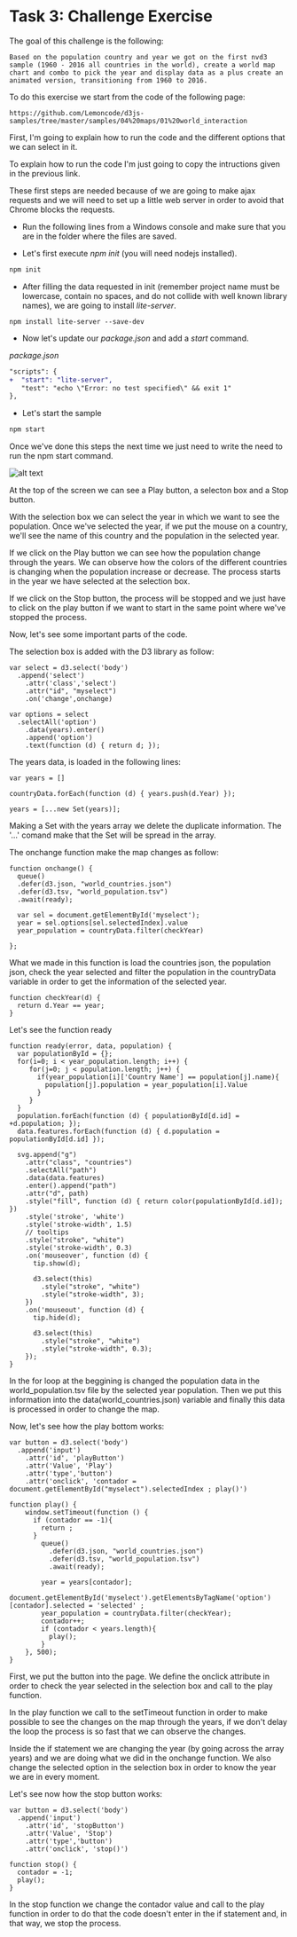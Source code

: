 # Task 3: Challenge Exercise

The goal of this challenge is the following:

    Based on the population country and year we got on the first nvd3 sample (1960 - 2016 all countries in the world), create a world map chart and combo to pick the year and display data as a plus create an animated version, transitioning from 1960 to 2016.

To do this exercise we start from the code of the following page: 

    https://github.com/Lemoncode/d3js-samples/tree/master/samples/04%20maps/01%20world_interaction

First, I'm going to explain how to run the code and the different options that we can select in it. 

To explain how to run the code I'm just going to copy the intructions given in the previous link.

These first steps are needed because of we are going to make ajax requests and we will need to set up a little web server in order to avoid that Chrome blocks the requests. 

- Run the following lines from a Windows console and make sure that you are in the folder where the files are saved.

- Let's first execute _npm init_ (you will need nodejs installed).

```bash
npm init
```

- After filling the data requested in init (remember project name must be lowercase, contain no spaces, and do not collide with well known
library names), we are going to install _lite-server_.

```
npm install lite-server --save-dev
```

- Now let's update our _package.json_ and add a _start_ command.

_package.json_

```diff
"scripts": {
+  "start": "lite-server",
   "test": "echo \"Error: no test specified\" && exit 1"
},
```
- Let's start the sample

```bash
npm start
```
Once we've done this steps the next time we just need to write the need to run the npm start command.

![alt text](images/1.png)

At the top of the screen we can see a Play button, a selecton box and a Stop button. 

With the selection box we can select the year in which we want to see the population. Once we've selected the year, if we put the mouse on a country, we'll see the name of this country and the population in the selected year.

If we click on the Play button we can see how the population change through the years. We can observe how the colors of the different countries is changing when the population increase or decrease. The process starts in the year we have selected at the selection box.

If we click on the Stop button, the process will be stopped and we just have to click on the play button if we want to start in the same point where we've stopped the process.

Now, let's see some important parts of the code.

The selection box is added with the D3 library as follow:

```
var select = d3.select('body')
  .append('select')
    .attr('class','select')
    .attr("id", "myselect") 
    .on('change',onchange)

var options = select
  .selectAll('option')
	.data(years).enter()
	.append('option')
    .text(function (d) { return d; });
```
The years data, is loaded in the following lines:

```
var years = []

countryData.forEach(function (d) { years.push(d.Year) });

years = [...new Set(years)];
```

Making a Set with the years array we delete the duplicate information. The '...' comand make that the Set will be spread in the array. 

The onchange function make the map changes as follow:

```
function onchange() {
  queue()
  .defer(d3.json, "world_countries.json")
  .defer(d3.tsv, "world_population.tsv")
  .await(ready);

  var sel = document.getElementById('myselect');
  year = sel.options[sel.selectedIndex].value
  year_population = countryData.filter(checkYear)

};
```
What we made in this function is load the countries json, the population json, check the year selected and filter the population in the countryData variable in order to get the information of the selected year. 

```
function checkYear(d) {
  return d.Year == year;
}
```

Let's see the function ready

```
function ready(error, data, population) {
  var populationById = {};
  for(i=0; i < year_population.length; i++) {
     for(j=0; j < population.length; j++) {
       if(year_population[i]['Country Name'] == population[j].name){
         population[j].population = year_population[i].Value
       }
     }
  }
  population.forEach(function (d) { populationById[d.id] = +d.population; });
  data.features.forEach(function (d) { d.population = populationById[d.id] });

  svg.append("g")
    .attr("class", "countries")
    .selectAll("path")
    .data(data.features)
    .enter().append("path")
    .attr("d", path)
    .style("fill", function (d) { return color(populationById[d.id]); })
    .style('stroke', 'white')
    .style('stroke-width', 1.5)
    // tooltips
    .style("stroke", "white")
    .style('stroke-width', 0.3)
    .on('mouseover', function (d) {
      tip.show(d);

      d3.select(this)
        .style("stroke", "white")
        .style("stroke-width", 3);
    })
    .on('mouseout', function (d) {
      tip.hide(d);

      d3.select(this)
        .style("stroke", "white")
        .style("stroke-width", 0.3);
    });
}
```

In the for loop at the beggining is changed the population data in the world_population.tsv file by the selected year population. Then we put this information into the data(world_countries.json) variable and finally this data is processed in order to change the map.

Now, let's see how the play bottom works:

```
var button = d3.select('body')
  .append('input')
    .attr('id', 'playButton')
    .attr('Value', 'Play')
    .attr('type','button')
    .attr('onclick', 'contador = document.getElementById("myselect").selectedIndex ; play()')

function play() {
    window.setTimeout(function () {
      if (contador == -1){
        return ;
      }
        queue()
          .defer(d3.json, "world_countries.json")
          .defer(d3.tsv, "world_population.tsv")
          .await(ready);
    
        year = years[contador];
        document.getElementById('myselect').getElementsByTagName('option')[contador].selected = 'selected' ;
        year_population = countryData.filter(checkYear);
        contador++;
        if (contador < years.length){
          play();
        }
    }, 500);
}
```

First, we put the button into the page. We define the onclick attribute in order to check the year selected in the selection box and call to the play function.

In the play function we call to the setTimeout function in order to make possible to see the changes on the map through the years, if we don't delay the loop the process is so fast that we can observe the changes.

Inside the if statement we are changing the year (by going across the array years) and we are doing what we did in the onchange function. We also change the selected option in the selection box in order to know the year we are in every moment.

Let's see now how the stop button works:

```
var button = d3.select('body')
  .append('input')
    .attr('id', 'stopButton')
    .attr('Value', 'Stop')
    .attr('type','button')
    .attr('onclick', 'stop()')

function stop() {
  contador = -1;
  play();
}
```
In the stop function we change the contador value and call to the play function in order to do that the code doesn't enter in the if statement and, in that way, we stop the process.

